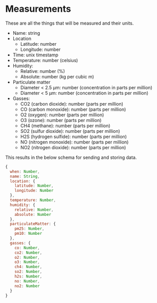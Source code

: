 # Measurements

These are all the things that will be measured and their units.

- Name: string
- Location
  - Latitude: number
  - Longitude: number
- Time: unix timestamp
- Temperature: number (celsius)
- Humidity:
  - Relative: number (%)
  - Absolute: number (kg per cubic m)
- Particulate matter
  - Diameter < 2.5 μm: number (concentration in parts per million)
  - Diameter < 5 μm: number (concentration in parts per million)
- Gasses:
  - CO2 (carbon dioxide): number (parts per million)
  - CO (carbon monoxide): number (parts per million)
  - O2 (oxygen): number (parts per million)
  - O3 (ozone): number (parts per million)
  - CH4 (methane): number (parts per million)
  - SO2 (sulfur dioxide): number (parts per million)
  - H2S (hydrogen sulfide): number (parts per million)
  - NO (nitrogen monoxide): number (parts per million)
  - NO2 (nitrogen dioxide): number (parts per million)

This results in the below schema for sending and storing data.

```javascript
{
  when: Number,
  name: String,
  location: {
    latitude: Number,
    longitude: Number
  },
  temperature: Number,
  humidity: {
    relative: Number,
    absolute: Number
  },
  particulateMatter: {
    pm25: Number,
    pm10: Number
  },
  gasses: {
    co: Number,
    co2: Number,
    o2: Number,
    o3: Number,
    ch4: Number,
    so2: Number,
    h2s: Number,
    no: Number,
    no2: Number
  }
}
```